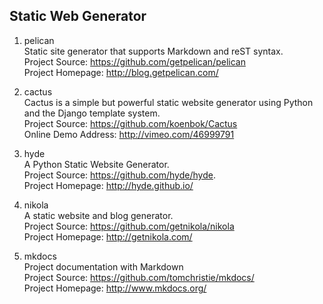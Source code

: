 ## Static Web Generator

1. pelican  
Static site generator that supports Markdown and reST syntax.  
Project Source: https://github.com/getpelican/pelican  
Project Homepage: http://blog.getpelican.com/

1. cactus  
Cactus is a simple but powerful static website generator using Python and the Django template system.  
Project Source: https://github.com/koenbok/Cactus  
Online Demo Address: http://vimeo.com/46999791

1. hyde  
A Python Static Website Generator.  
Project Source: https://github.com/hyde/hyde.  
Project Homepage: http://hyde.github.io/ 

1. nikola   
A static website and blog generator.   
Project Source: https://github.com/getnikola/nikola   
Project Homepage: http://getnikola.com/  

1. mkdocs   
Project documentation with Markdown   
Project Source: https://github.com/tomchristie/mkdocs/    
Project Homepage: http://www.mkdocs.org/  
  
